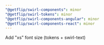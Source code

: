 ```yaml
---
"@getflip/swirl-components": minor
"@getflip/swirl-tokens": minor
"@getflip/swirl-components-angular": minor
"@getflip/swirl-components-react": minor
---
```


Add "xs" font size (tokens + swirl-text)
